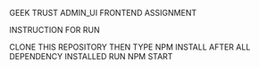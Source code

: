 GEEK TRUST ADMIN_UI FRONTEND ASSIGNMENT

INSTRUCTION FOR RUN

CLONE THIS REPOSITORY THEN TYPE NPM INSTALL AFTER ALL DEPENDENCY INSTALLED RUN NPM START

